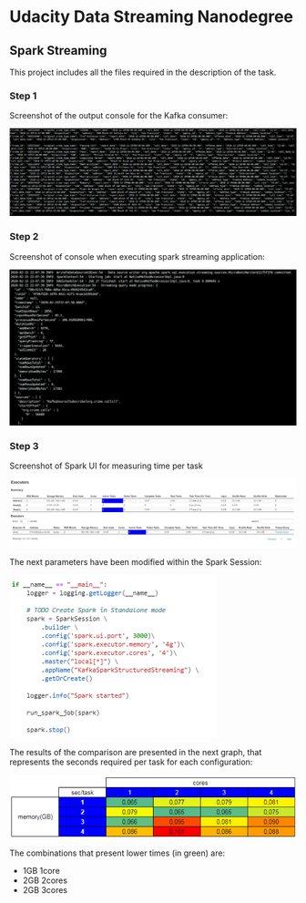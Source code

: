 # Udacity Data Streaming Nanodegree
## Spark Streaming

This project includes all the files required in the description of the task.

### Step 1

Screenshot of the output console for the Kafka consumer:

![Console output 1](/media/console.png)

### Step 2

Screenshot of console when executing spark streaming application:

![Console output 2](/media/job.png)


### Step 3

Screenshot of Spark UI for measuring time per task

![Console output 3](/media/time.png)

The next parameters have been modified within the Spark Session:

![Console output 4](/media/parameters.PNG)


The results of the comparison are presented in the next graph, that represents the seconds required per task for each configuration:

![Console output 5](/media/comparison.PNG)

The combinations that present lower times (in green) are:
* 1GB 1core
* 2GB 2cores
* 2GB 3cores